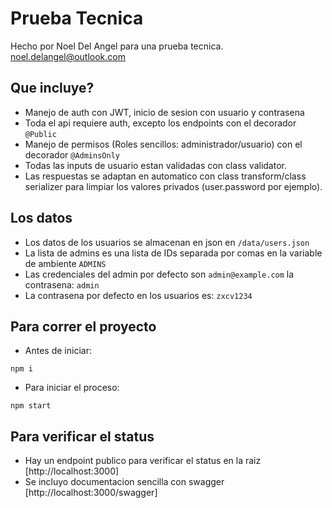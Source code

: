 # Prueba Tecnica 
Hecho por Noel Del Angel para una prueba tecnica. noel.delangel@outlook.com

## Que incluye?
- Manejo de auth con JWT, inicio de sesion con usuario y contrasena
- Toda el api requiere auth, excepto los endpoints con el decorador `@Public`
- Manejo de permisos (Roles sencillos: administrador/usuario) con el decorador `@AdminsOnly`
- Todas las inputs de usuario estan validadas con class validator.
- Las respuestas se adaptan en automatico con class transform/class serializer para limpiar los valores privados (user.password por ejemplo).

## Los datos
- Los datos de los usuarios se almacenan en json en `/data/users.json`
- La lista de admins es una lista de IDs separada por comas en la variable de ambiente `ADMINS`
- Las credenciales del admin por defecto son `admin@example.com` la contrasena: `admin`
- La contrasena por defecto en los usuarios es: `zxcv1234`

## Para correr el proyecto
- Antes de iniciar:
```
npm i
```

- Para iniciar el proceso:
```
npm start
```

## Para verificar el status
- Hay un endpoint publico para verificar el status en la raiz [http://localhost:3000]
- Se incluyo documentacion sencilla con swagger [http://localhost:3000/swagger] 